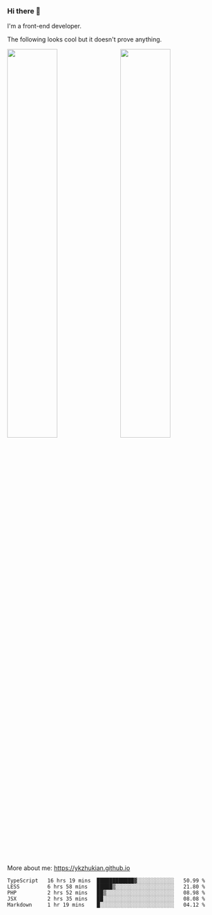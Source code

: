 ### Hi there 👋

I'm a front-end developer.

The following looks cool but it doesn't prove anything.

[<img align="right" width="48%" src="https://github-readme-stats.vercel.app/api?username=ykzhukian&show_icons=true&theme=dracula">](https://github.com/anuraghazra/github-readme-stats)

[<img width="48%" src="https://github-readme-stats.vercel.app/api/top-langs/?username=ykzhukian&layout=compact&theme=dracula">](https://github.com/anuraghazra/github-readme-stats)

More about me: 
https://ykzhukian.github.io

<!--START_SECTION:waka-->
```text
TypeScript   16 hrs 19 mins  ████████████▓░░░░░░░░░░░░   50.99 % 
LESS         6 hrs 58 mins   █████▒░░░░░░░░░░░░░░░░░░░   21.80 % 
PHP          2 hrs 52 mins   ██▒░░░░░░░░░░░░░░░░░░░░░░   08.98 % 
JSX          2 hrs 35 mins   ██░░░░░░░░░░░░░░░░░░░░░░░   08.08 % 
Markdown     1 hr 19 mins    █░░░░░░░░░░░░░░░░░░░░░░░░   04.12 % 
```
<!--END_SECTION:waka-->
